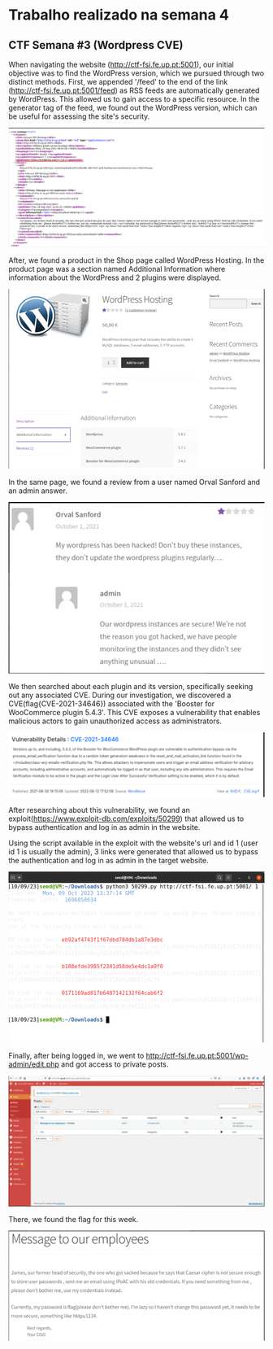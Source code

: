# Trabalho realizado na semana 4

## CTF Semana #3 (Wordpress CVE)

When navigating the website (http://ctf-fsi.fe.up.pt:5001), our initial objective was to find the WordPress version, which we pursued through two distinct methods. First, we appended '/feed' to the end of the link (http://ctf-fsi.fe.up.pt:5001/feed) as RSS feeds are automatically generated by WordPress. This allowed us to gain access to a specific resource. In the generator tag of the feed, we found out the WordPress version, which can be useful for assessing the site's security.

![PrintRSSfeed](/Logbooks/docs/week4/RSS_feed.png)

After, we found a product in the Shop page called WordPress Hosting. In the product page was a section named Additional Information where information about the WordPress and 2 plugins were displayed.

![PluginsVersion](/Logbooks/docs/week4/plugins.png)

In the same page, we found a review from a user named Orval Sanford and an admin answer.

![UserReview](/Logbooks/docs/week4/adminANDuser.png)

We then searched about each plugin and its version, specifically seeking out any associated CVE. During our investigation, we discovered a CVE(flag{CVE-2021-34646}) associated with the 'Booster for WooCommerce plugin 5.4.3'. This CVE exposes a vulnerability that enables malicious actors to gain unauthorized access as administrators.

![CVEdetails](/Logbooks/docs/week4/cve_details.png)

After researching about this vulnerability, we found an exploit(https://www.exploit-db.com/exploits/50299) that allowed us to bypass authentication and log in as admin in the website.

Using the script available in the exploit with the website's url and id 1 (user id 1 is usually the admin), 3 links were generated that allowed us to bypass the authentication and log in as admin in the target website.

![ExploitScript](/Logbooks/docs/week4/run_script.png)

Finally, after being logged in, we went to http://ctf-fsi.fe.up.pt:5001/wp-admin/edit.php and got access to private posts.

![PrivatePosts](/Logbooks/docs/week4/private_posts.png)

There, we found the flag for this week.

![Flag](/Logbooks/docs/week4/flag.png)



